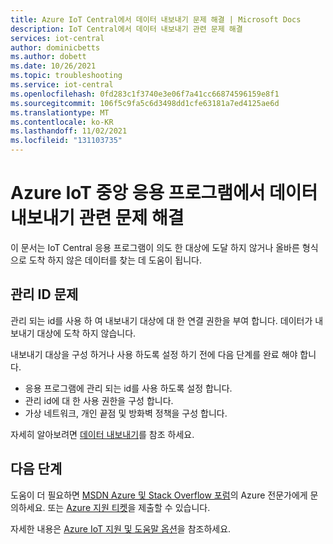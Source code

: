 ```yaml
---
title: Azure IoT Central에서 데이터 내보내기 문제 해결 | Microsoft Docs
description: IoT Central에서 데이터 내보내기 관련 문제 해결
services: iot-central
author: dominicbetts
ms.author: dobett
ms.date: 10/26/2021
ms.topic: troubleshooting
ms.service: iot-central
ms.openlocfilehash: 0fd283c1f3740e3e06f7a41cc66874596159e8f1
ms.sourcegitcommit: 106f5c9fa5c6d3498dd1cfe63181a7ed4125ae6d
ms.translationtype: MT
ms.contentlocale: ko-KR
ms.lasthandoff: 11/02/2021
ms.locfileid: "131103735"
---
```

# <a name="troubleshoot-issues-with-data-exports-from-your-azure-iot-central-application"></a>Azure IoT 중앙 응용 프로그램에서 데이터 내보내기 관련 문제 해결

이 문서는 IoT Central 응용 프로그램이 의도 한 대상에 도달 하지 않거나 올바른 형식으로 도착 하지 않은 데이터를 찾는 데 도움이 됩니다.

## <a name="managed-identity-issues"></a>관리 ID 문제

관리 되는 id를 사용 하 여 내보내기 대상에 대 한 연결 권한을 부여 합니다. 데이터가 내보내기 대상에 도착 하지 않습니다.

내보내기 대상을 구성 하거나 사용 하도록 설정 하기 전에 다음 단계를 완료 해야 합니다.

- 응용 프로그램에 관리 되는 id를 사용 하도록 설정 합니다.
- 관리 id에 대 한 사용 권한을 구성 합니다.
- 가상 네트워크, 개인 끝점 및 방화벽 정책을 구성 합니다.

자세히 알아보려면 [데이터 내보내기](howto-export-data.md?tabs=managed-identity)를 참조 하세요.

## <a name="next-steps"></a>다음 단계

도움이 더 필요하면 [MSDN Azure 및 Stack Overflow 포럼](https://azure.microsoft.com/support/community/)의 Azure 전문가에게 문의하세요. 또는 [Azure 지원 티켓](https://portal.azure.com/#create/Microsoft.Support)을 제출할 수 있습니다.

자세한 내용은 [Azure IoT 지원 및 도움말 옵션](../../iot-fundamentals/iot-support-help.md)을 참조하세요.
